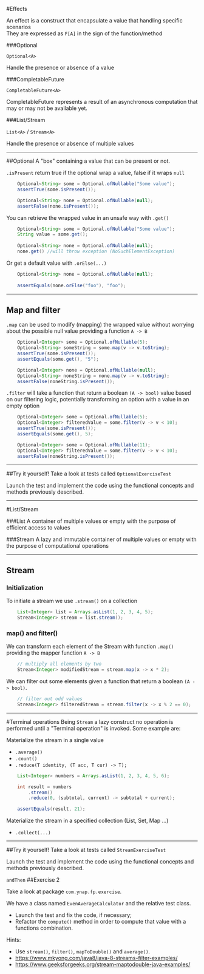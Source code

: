 #Effects

An effect is a construct that encapsulate a value that handling specific scenarios  
They are expressed as `F[A]` in the sign of the function/method

###Optional

`
Optional<A>
`

Handle the presence or absence of a value

###CompletableFuture

`
CompletableFuture<A>
`

CompletableFuture represents a result of an asynchronous computation that may or may not be available yet.

###List/Stream

`List<A>` / `Stream<A>`

Handle the presence or absence of multiple values

---
##Optional
A "box" containing a value that can be present or not.

`.isPresent` return true if the optional wrap a value, false if it wraps `null`
```java
    Optional<String> some = Optional.ofNullable("Some value");
    assertTrue(some.isPresent()); 

    Optional<String> none = Optional.ofNullable(null);
    assertFalse(none.isPresent());
```

You can retrieve the wrapped value in an unsafe way with `.get()`
```java 
    Optional<String> some = Optional.ofNullable("Some value");
    String value = some.get();
    
    Optional<String> none = Optional.ofNullable(null);
    none.get() //will throw exception (NoSuchElementException)
```
Or get a default value with `.orElse(...)`
```java 
    Optional<String> none = Optional.ofNullable(null);
    
    assertEquals(none.orElse("foo"), "foo"); 
```
---
## Map and filter

`.map` can be used to modify (mapping) the wrapped value without worrying about the possible null value providing a function `A -> B`
```java
    Optional<Integer> some = Optional.ofNullable(5);
    Optional<String> someString = some.map(v -> v.toString);
    assertTrue(some.isPresent()); 
    assertEquals(some.get(), "5"); 

    Optional<Integer> none = Optional.ofNullable(null);
    Optional<String> noneString = none.map(v -> v.toString);
    assertFalse(noneString.isPresent());
```

`.filter` will take a function that return a boolean `(A -> bool)` value based on our filtering logic, potentially transforming an option with a value in an empty option
```java
    Optional<Integer> some = Optional.ofNullable(5);
    Optional<Integer> filteredValue = some.filter(v -> v < 10);
    assertTrue(some.isPresent());
    assertEquals(some.get(), 5);

    Optional<Integer> some = Optional.ofNullable(11);
    Optional<Integer> filteredValue = some.filter(v -> v < 10);
    assertFalse(noneString.isPresent());
```

---
##Try it yourself!
Take a look at tests called `OptionalExerciseTest`

Launch the test and implement the code using the functional concepts and methods previously described.

---
#List/Stream

###List 
A container of multiple values or empty with the purpose of efficient access to values

###Stream
A lazy and immutable container of multiple values or empty with the purpose of computational operations

---
## Stream
### Initialization
To initiate a stream we use `.stream()` on a collection
```java
    List<Integer> list = Arrays.asList(1, 2, 3, 4, 5);
    Stream<Integer> stream = list.stream();
```

### map() and filter()
We can transform each element of the Stream with function `.map()` providing the mapper function `A -> B` 

```java
    // multiply all elements by two
    Stream<Integer> modifiedStream = stream.map(x -> x * 2);
```
We can filter out some elements given a function that return a boolean `(A -> bool)`.
```java
    // filter out odd values
    Stream<Integer> filteredStream = stream.filter(x -> x % 2 == 0); 
```
---
#Terminal operations
Being `Stream` a lazy construct no operation is performed until a "Terminal operation" is invoked.
Some example are:

Materialize the stream in a single value

* `.average()`
* `.count()`
* `.reduce(T identity, (T acc, T cur) -> T);`

```java
    List<Integer> numbers = Arrays.asList(1, 2, 3, 4, 5, 6);

    int result = numbers
        .stream()
        .reduce(0, (subtotal, current) -> subtotal + current);

    assertEquals(result, 21);
```

Materialize the stream in a specified collection (List, Set, Map ...)
* `.collect(...)` 


---
##Try it yourself!
Take a look at tests called `StreamExerciseTest` 

Launch the test and implement the code using the functional concepts and methods previously described.

`andThen` 
##Exercise 2

Take a look at package `com.ynap.fp.exercise`.

We have a class named `EvenAverageCalculator` and the relative test class.

* Launch the test and fix the code, if necessary;
* Refactor the `compute()` method in order to compute that value with a functions combination.

Hints:
* Use `stream()`, `filter()`, `mapToDouble()` and `average()`.
* https://www.mkyong.com/java8/java-8-streams-filter-examples/
* https://www.geeksforgeeks.org/stream-maptodouble-java-examples/

